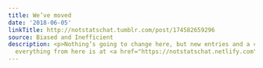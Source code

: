 ```yaml
---
title: We’ve moved
date: '2018-06-05'
linkTitle: http://notstatschat.tumblr.com/post/174582659296
source: Biased and Inefficient
description: <p>Nothing’s going to change here, but new entries and a copy of almost
  everything from here is at <a href="https://notstatschat.netlify.com">netlify </a></p>
---
```

